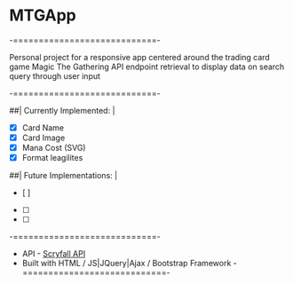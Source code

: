 # MTGApp
-============================-

Personal project for a responsive app centered around the trading card game Magic The Gathering
API endpoint retrieval to display data on search query through user input

-============================-

##| Currently Implemented: |
- [x] Card Name
- [x] Card Image
- [x] Mana Cost (SVG)
- [x] Format leagilites

##| Future Implementations: |
- [ ]
- [ ]
- [ ]

-============================-
- API - [Scryfall API](https://scryfall.com/docs/api)
- Built with HTML / JS|JQuery|Ajax / Bootstrap Framework
-============================-
